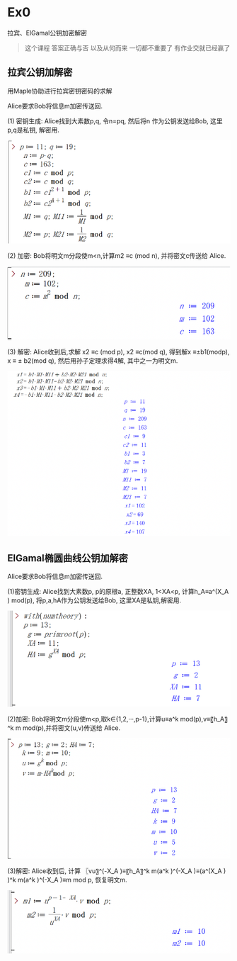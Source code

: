 # Ex0

拉宾、ElGamal公钥加密解密

> 这个课程 答案正确与否 以及从何而来 一切都不重要了 有作业交就已经赢了

## 拉宾公钥加解密

用Maple协助进行拉宾密钥密码的求解

Alice要求Bob将信息m加密传送回.

(1) 密钥生成: Alice找到大素数p,q, 令n=pq, 然后将n 作为公钥发送给Bob, 这里p,q是私钥, 解密用.

![p1](doc/p1.png)

(2) 加密: Bob将明文m分段使m<n,计算m2 ≡c (mod n), 并将密文c传送给 Alice.

![p2](doc/p2.png)

(3) 解密: Alice收到后,求解 x2 ≡c (mod p), x2 ≡c(mod q), 得到解x ≡±b1(modp), x ≡ ± b2(mod q), 然后用孙子定理求得4解, 其中之一为明文m. 

![p3](doc/p3.png)

## ElGamal椭圆曲线公钥加解密

Alice要求Bob将信息m加密传送回.

(1)密钥生成: Alice找到大素数p, p的原根a, 正整数XA, 1<XA<p, 计算h_A≡a^(X_A ) mod(p), 将p,a,hA作为公钥发送给Bob, 这里XA是私钥,解密用.

![p4](doc/p4.png)

(2)加密: Bob将明文m分段使m<p,取k∈{1,2,···,p-1},计算u≡a^k mod(p),v≡〖h_A〗^k m mod(p),并将密文(u,v)传送给 Alice.

![p5](doc/p5.png)

(3)解密: Alice收到后,  计算 〖vu〗^(-X_A )≡〖h_A〗^k m(a^k )^(-X_A )≡(a^(X_A ) )^k m(a^k )^(-X_A )≡m mod p, 恢复明文m.

![p6](doc/p6.png)

